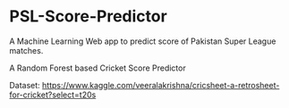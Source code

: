 # PSL-Score-Predictor
A Machine Learning Web app to predict score of Pakistan Super League matches.


A Random Forest based Cricket Score Predictor

Dataset: https://www.kaggle.com/veeralakrishna/cricsheet-a-retrosheet-for-cricket?select=t20s
